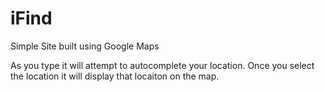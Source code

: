 # iFind
Simple Site built using Google Maps

As you type it will attempt to autocomplete your location. Once you select the location it will display that locaiton on the map. 
